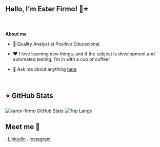 ## Hello, I'm Ester Firmo! 👋⭐ 
  <!--  <p  align="center"><img  width="20%" height="20%" align="center" alt="Hello, I'm Beatriz C. Araújo!"  <img src="https://i.ibb.co/cv1VTQT/icon-github.png" alt="icon-github"
</p>-->

  

<br  />


**About me**

  

- 💼 Quality Analyst at Positivo Educacional.

  



  

- ❤️ I love learning new things, and if the subject is development and automated testing, I’m in with a cup of coffee!

  

- 💬 Ask me about anything [here](https://github.com/karen-firmo/Karen-Firmo)

   
<br  />  


## ⭐ GitHub Stats
![karen-firmo GitHub Stats](https://github-readme-stats.vercel.app/api?username=karen-firmo&show_icons=true&theme=dark&card_width=600&hide_title=true) 
![Top Langs](https://github-readme-stats.vercel.app/api/top-langs/?username=karen-firmo&show_icons=true&theme=dark&card_width=600&hide_title=true)











## Meet me 💬 
. [Linkedin](https://www.linkedin.com/in/ester-karen/)
. [Instagram](https://www.instagram.com/esterfirmo_/)
